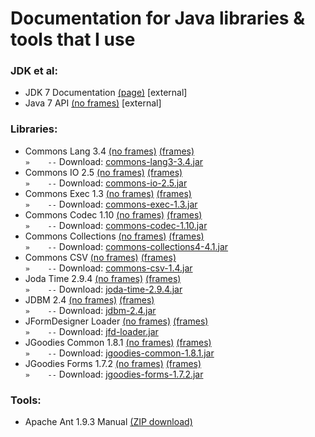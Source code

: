 # Documentation for Java libraries & tools that I use

### JDK et al:

- JDK 7 Documentation [(page)](http://docs.oracle.com/javase/7/docs/) \[external\]
- Java 7 API [(no frames)](http://docs.oracle.com/javase/7/docs/api/allclasses-noframe.html) \[external\]

### Libraries:

- Commons Lang 3.4 [(no frames)](commons-lang3-3.4/apidocs/allclasses-noframe.html) [(frames)](commons-lang3-3.4/apidocs/index.html)  
                   `»    --` Download: [commons-lang3-3.4.jar](jars/commons-lang3-3.4.jar)
- Commons IO 2.5   [(no frames)](commons-io-2.5/commons-io-2.5-javadoc/allclasses-noframe.html) [(frames)](commons-io-2.5/commons-io-2.5-javadoc/index.html)  
                   `»    --` Download: [commons-io-2.5.jar](jars/commons-io-2.5.jar)
- Commons Exec 1.3 [(no frames)](commons-exec-1.3/javadoc/allclasses-noframe.html) [(frames)](commons-exec-1.3/javadoc/index.html)  
                   `»    --` Download: [commons-exec-1.3.jar](jars/commons-exec-1.3.jar)
- Commons Codec 1.10 [(no frames)](commons-codec-1.10/javadoc/allclasses-noframe.html) [(frames)](commons-codec-1.10/javadoc/index.html)  
                     `»    --` Download: [commons-codec-1.10.jar](jars/commons-codec-1.10.jar)
- Commons Collections [(no frames)](commons-collections4-4.1/apidocs/allclasses-noframe.html) [(frames)](commons-collections4-4.1/apidocs/index.html)  
                     `»    --` Download: [commons-collections4-4.1.jar](jars/commons-collections4-4.1.jar)
- Commons CSV [(no frames)](commons-csv-1.4/apidocs/allclasses-noframe.html) [(frames)](commons-csv-1.4/apidocs/index.html)  
			  `»    --` Download: [commons-csv-1.4.jar](jars/commons-csv-1.4.jar)
- Joda Time 2.9.4  [(no frames)](joda-time-2.9.4/joda-time-2.9.4-javadoc/allclasses-noframe.html) [(frames)](joda-time-2.9.4/joda-time-2.9.4-javadoc/index.html)  
                   `»    --` Download: [joda-time-2.9.4.jar](jars/joda-time-2.9.4.jar)
- JDBM 2.4  [(no frames)](jdbm2/api/allclasses-noframe.html) [(frames)](jdbm2/api/index.html)  
            `»    --` Download: [jdbm-2.4.jar](jars/jdbm-2.4.jar)
- JFormDesigner Loader  [(no frames)](jfd-loader/javadoc/allclasses-noframe.html) [(frames)](jfd-loader/javadoc/index.html)  
                        `»    --` Download: [jfd-loader.jar](jars/jfd-loader.jar)
- JGoodies Common 1.8.1 [(no frames)](jgoodies-common-1.8.1/javadoc/allclasses-noframe.html) [(frames)](jgoodies-common-1.8.1/javadoc/index.html)  
                        `»    --` Download: [jgoodies-common-1.8.1.jar](jars/jgoodies-common-1.8.1.jar)
- JGoodies Forms 1.7.2  [(no frames)](jgoodies-forms-1.7.2/javadoc/allclasses-noframe.html) [(frames)](jgoodies-forms-1.7.2/javadoc/index.html)  
                        `»    --` Download: [jgoodies-forms-1.7.2.jar](jars/jgoodies-forms-1.7.2.jar)


### Tools:

- Apache Ant 1.9.3 Manual [(ZIP download)](apache-ant-1.9.3/apache-ant-1.9.3-manual.zip)

